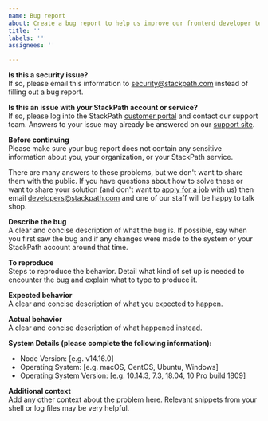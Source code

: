 ```yaml
---
name: Bug report
about: Create a bug report to help us improve our frontend developer tests
title: ''
labels: ''
assignees: ''

---
```


**Is this a security issue?**  
If so, please email this information to [security@stackpath.com](mailto:security@stackpath.com) 
instead of filling out a bug report. 

**Is this an issue with your StackPath account or service?**  
If so, please log into the StackPath [customer portal](https://control.stackpath.com/) 
and contact our support team. Answers to your issue may already be answered on 
our [support site](https://support.stackpath.com/). 

**Before continuing**  
Please make sure your bug report does not contain any sensitive information 
about you, your organization, or your StackPath service.

There are many answers to these problems, but we don't want to share them with 
the public. If you have questions about how to solve these or want to share your 
solution (and don't want to [apply for a job](https://stackpath.applytojob.com/apply/pR0UN6E7ff/Front-End-Engineer) 
with us) then email [developers@stackpath.com](mailto:developers@stackpath.com) 
and one of our staff will be happy to talk shop.

**Describe the bug**  
A clear and concise description of what the bug is. If possible, say when you 
first saw the bug and if any changes were made to the system or your StackPath 
account around that time.

**To reproduce**  
Steps to reproduce the behavior. Detail what kind of set up is needed to 
encounter the bug and explain what to type to produce it. 

**Expected behavior**  
A clear and concise description of what you expected to happen.

**Actual behavior**  
A clear and concise description of what happened instead.

**System Details (please complete the following information):**
 * Node Version: [e.g. v14.16.0]
 * Operating System: [e.g. macOS, CentOS, Ubuntu, Windows]
 * Operating System Version: [e.g. 10.14.3, 7.3, 18.04, 10 Pro build 1809]

**Additional context**  
Add any other context about the problem here. Relevant snippets from your shell 
or log files may be very helpful.
